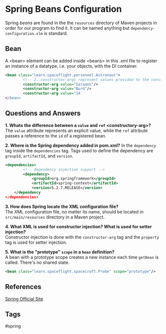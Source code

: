 # Spring Beans Configuration

Spring *beans* are found in the the `resources` directory of Maven projects in order for our program to find it. It can be named anything but `dependency-configuration.xlm` is standard.  

## Bean
A \<bean\> element can be added inside \<beans\> in this .xml file to register an instance of a datatype, i.e. your objects, with the DI container.

```xml
<bean class="learn.spaceflight.personnel.Astronaut">
        <!-- 2. constructor-args represent values provided to the constructor. -->
        <constructor-arg value="Saraann"/>
        <constructor-arg value="Burd"/>
        <constructor-arg value="14
</bean>
```

## Questions and Answers
**1. Whats the difference between a `value` and `ref` \<constructory-arg\>?**   
The `value` attribute represents an explicit value, while the `ref` attribute passes a reference to the `id` of a registered bean.   

**2. Where is the Spring dependency added in pom.xml?** 
In  the `dependency` tag inside the `dependencies` tag. Tags used to define the dependency are `groupId`, `artifactId`, and `version`. 

```xml
<dependencies>
        <!-- dependency injection support -->
        <dependency>
            <groupId>org.springframework</groupId>
            <artifactId>spring-context</artifactId>
            <version>5.2.7.RELEASE</version>
	</dependency
</dependencies>
```

**3. How does Spring locate the XML configuration file?**  
The XML configuration file, no matter its name, should be located in `src/main/resources` directory in a Maven project.  

**4. What XML is used for constructor injection? What is used for setter injection?**   
Constructor injection is done with the `constructor-arg` tag and the `property` tag is used for setter injection.  

**5. What is the "prototype" `scope` in a `bean` definition?**  
A bean with a prototype scope creates a new instance each time `getBean` is called. There's no shared state.
```xml
<bean class="learn.spaceflight.spacecraft.Probe" scope="prototype"/>
```


## References
[Spring Official Site](https://spring.io/)

## Tags
#spring
